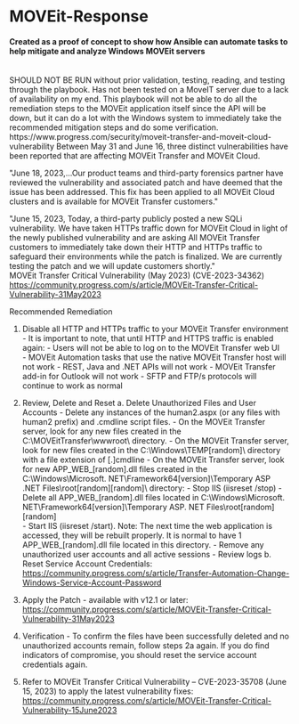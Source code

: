 # MOVEit-Response 

#### Created as a proof of concept to show how Ansible can automate tasks to help mitigate and analyze Windows MOVEit servers
<br>
SHOULD NOT BE RUN without prior validation, testing, reading, and testing through the playbook. Has not been tested on a MoveIT server due to a lack of availability on my end. This playbook will not be able to do all the remediation steps to the MOVEit application itself since the API will be down, but it can do a lot with the Windows system to immediately take the recommended mitigation steps and do some verification.
<br>
https://www.progress.com/security/moveit-transfer-and-moveit-cloud-vulnerability
Between May 31 and June 16, three distinct vulnerabilities have been reported that are affecting MOVEit Transfer and MOVEit Cloud.

"June 18, 2023,...Our product teams and third-party forensics partner have reviewed the vulnerability and associated patch and have deemed that the issue has been addressed. This fix has been applied to all MOVEit Cloud clusters and is available for MOVEit Transfer customers."


"June 15, 2023, Today, a third-party publicly posted a new SQLi vulnerability. We have taken HTTPs traffic down for MOVEit Cloud in light of the newly published vulnerability and are asking All MOVEit Transfer customers to immediately take down their HTTP and HTTPs traffic to safeguard their environments while the patch is finalized. We are currently testing the patch and we will update customers shortly."
<br>
MOVEit Transfer Critical Vulnerability (May 2023) (CVE-2023-34362)
https://community.progress.com/s/article/MOVEit-Transfer-Critical-Vulnerability-31May2023


Recommended Remediation
1. Disable all HTTP and HTTPs traffic to your MOVEit Transfer environment
                    - It is important to note, that until HTTP and HTTPS traffic is enabled again: 
                       - Users will not be able to log on to the MOVEit Transfer web UI  
                       - MOVEit Automation tasks that use the native MOVEit Transfer host will not work
                       - REST, Java and .NET APIs will not work 
                       - MOVEit Transfer add-in for Outlook will not work 
                    - SFTP and FTP/s protocols will continue to work as normal 

2. Review, Delete and Reset
   a. Delete Unauthorized Files and User Accounts
                    - Delete any instances of the human2.aspx (or any files with human2 prefix) and .cmdline script files.
                    - On the MOVEit Transfer server, look for any new files created in the C:\MOVEitTransfer\wwwroot\ directory.
                    - On the MOVEit Transfer server, look for new files created in the 
                      C:\Windows\TEMP\[random]\ directory with a file extension of [.]cmdline
                    - On the MOVEit Transfer server, look for new APP_WEB_[random].dll files created in the 
                      C:\Windows\Microsoft. NET\Framework64\[version]\Temporary ASP .NET Files\root\[random]\[random]\ directory:
                      - Stop IIS (iisreset /stop)
                      - Delete all APP_WEB_[random].dll files located in 
                        C:\Windows\Microsoft. NET\Framework64\[version]\Temporary ASP. NET Files\root\[random]\[random]\
                      - Start IIS (iisreset /start). Note: The next time the web application is accessed, 
                        they will be rebuilt properly. It is normal to have 1 APP_WEB_[random].dll file located in this directory.
                    - Remove any unauthorized user accounts and all active sessions
                    - Review logs 
   b. Reset Service Account Credentials: https://community.progress.com/s/article/Transfer-Automation-Change-Windows-Service-Account-Password

 3. Apply the Patch - available with v12.1 or later: https://community.progress.com/s/article/MOVEit-Transfer-Critical-Vulnerability-31May2023

 4. Verification    - To confirm the files have been successfully deleted and no unauthorized accounts remain, follow steps 2a again. 
                      If you do find indicators of compromise, you should reset the service account credentials again.

 5. Refer to MOVEit Transfer Critical Vulnerability – CVE-2023-35708 (June 15, 2023) to apply the latest vulnerability fixes: https://community.progress.com/s/article/MOVEit-Transfer-Critical-Vulnerability-15June2023
